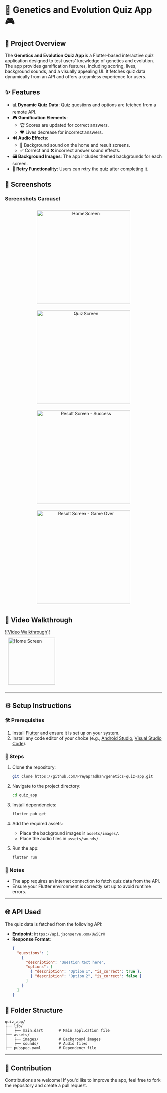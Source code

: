 # 🧬 Genetics and Evolution Quiz App 🎮

## 📖 Project Overview
The **Genetics and Evolution Quiz App** is a Flutter-based interactive quiz application designed to test users' knowledge of genetics and evolution. The app provides gamification features, including scoring, lives, background sounds, and a visually appealing UI. It fetches quiz data dynamically from an API and offers a seamless experience for users.

## ✨ Features
- **📊 Dynamic Quiz Data**: Quiz questions and options are fetched from a remote API.
- **🎮 Gamification Elements**:
  - 🏆 Scores are updated for correct answers.
  - ❤️ Lives decrease for incorrect answers.
- **🔊 Audio Effects**:
  - 🎵 Background sound on the home and result screens.
  - ✅ Correct and ❌ incorrect answer sound effects.
- **🖼️ Background Images**: The app includes themed backgrounds for each screen.
- **🔄 Retry Functionality**: Users can retry the quiz after completing it.

## 📸 Screenshots
### Screenshots Carousel
<div align="center">

<img src="homescreen.jpg" alt="Home Screen" width="300" style="margin: 10px;">
<img src="quizscreen.jpg" alt="Quiz Screen" width="300" style="margin: 10px;">
<img src="result_success.jpg" alt="Result Screen - Success" width="300" style="margin: 10px;">
<img src="result_gameover.jpg" alt="Result Screen - Game Over" width="300" style="margin: 10px;">

</div>

## 🎥 Video Walkthrough
[![Video Walkthrough]!<br><img src="homescreen.jpg" alt="Home Screen" width="150" style="margin: 10px;">](https://drive.google.com/file/d/1TS2PUvI4QodXAfqT4kIjUG1g2XTQKhfk/view?usp=sharing)

---

## ⚙️ Setup Instructions

### 🛠️ Prerequisites
1. Install [Flutter](https://flutter.dev/docs/get-started/install) and ensure it is set up on your system.
2. Install any code editor of your choice (e.g., [Android Studio](https://developer.android.com/studio), [Visual Studio Code](https://code.visualstudio.com/)).

### 🚀 Steps
1. Clone the repository:
   ```bash
   git clone https://github.com/Preyapradhan/genetics-quiz-app.git
   ```

2. Navigate to the project directory:
   ```bash
   cd quiz_app
   ```

3. Install dependencies:
   ```bash
   flutter pub get
   ```

4. Add the required assets:
   - Place the background images in `assets/images/`.
   - Place the audio files in `assets/sounds/`.

5. Run the app:
   ```bash
   flutter run
   ```

### 🔖 Notes
- The app requires an internet connection to fetch quiz data from the API.
- Ensure your Flutter environment is correctly set up to avoid runtime errors.

---

## 🌐 API Used
The quiz data is fetched from the following API:
- **Endpoint**: `https://api.jsonserve.com/Uw5CrX`
- **Response Format**:
  ```json
  {
    "questions": [
      {
        "description": "Question text here",
        "options": [
          { "description": "Option 1", "is_correct": true },
          { "description": "Option 2", "is_correct": false }
        ]
      }
    ]
  }
  ```

## 📂 Folder Structure
```
quiz_app/
├── lib/
│   ├── main.dart       # Main application file
├── assets/
│   ├── images/         # Background images
│   ├── sounds/         # Audio files
├── pubspec.yaml        # Dependency file
```

---

## 🤝 Contribution
Contributions are welcome! If you'd like to improve the app, feel free to fork the repository and create a pull request.

